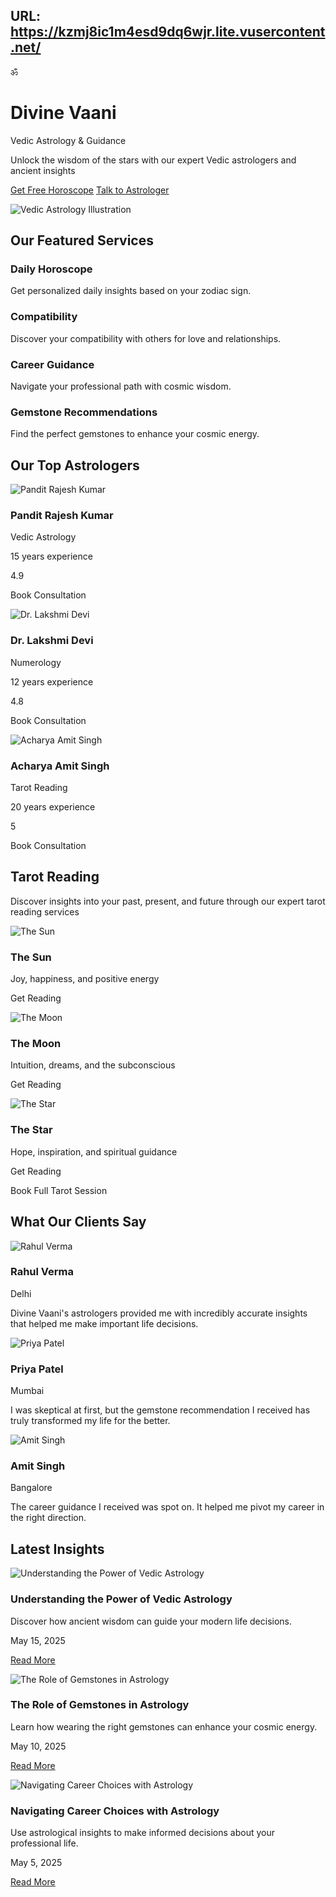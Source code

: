 URL: https://kzmj8ic1m4esd9dq6wjr.lite.vusercontent.net/
---
ॐ

# Divine Vaani

Vedic Astrology & Guidance

Unlock the wisdom of the stars with our expert Vedic astrologers and ancient insights

[Get Free Horoscope](https://kzmj8ic1m4esd9dq6wjr.lite.vusercontent.net/horoscope) [Talk to Astrologer](https://kzmj8ic1m4esd9dq6wjr.lite.vusercontent.net/astrologers)

![Vedic Astrology Illustration](https://images.unsplash.com/photo-1515942661900-94b3d1972591?ixlib=rb-1.2.1&auto=format&fit=crop&w=800&q=80)

## Our Featured Services

### Daily Horoscope

Get personalized daily insights based on your zodiac sign.

### Compatibility

Discover your compatibility with others for love and relationships.

### Career Guidance

Navigate your professional path with cosmic wisdom.

### Gemstone Recommendations

Find the perfect gemstones to enhance your cosmic energy.

## Our Top Astrologers

![Pandit Rajesh Kumar](https://images.unsplash.com/photo-1504593811423-6dd665756598?ixlib=rb-1.2.1&auto=format&fit=crop&w=150&q=80)

### Pandit Rajesh Kumar

Vedic Astrology

15 years experience

4.9

Book Consultation

![Dr. Lakshmi Devi](https://images.unsplash.com/photo-1573496359142-b8d87734a5a2?ixlib=rb-1.2.1&auto=format&fit=crop&w=150&q=80)

### Dr. Lakshmi Devi

Numerology

12 years experience

4.8

Book Consultation

![Acharya Amit Singh](https://images.unsplash.com/photo-1500648767791-00dcc994a43e?ixlib=rb-1.2.1&auto=format&fit=crop&w=150&q=80)

### Acharya Amit Singh

Tarot Reading

20 years experience

5

Book Consultation

## Tarot Reading

Discover insights into your past, present, and future through our expert tarot reading services

![The Sun](https://source.unsplash.com/vZJdYl5JVXY)

### The Sun

Joy, happiness, and positive energy

Get Reading

![The Moon](https://source.unsplash.com/6mwtDZUOFrw)

### The Moon

Intuition, dreams, and the subconscious

Get Reading

![The Star](https://source.unsplash.com/ln5drpv_ImI)

### The Star

Hope, inspiration, and spiritual guidance

Get Reading

Book Full Tarot Session

## What Our Clients Say

![Rahul Verma](https://kzmj8ic1m4esd9dq6wjr.lite.vusercontent.net/images/testimonial-1.jpg)

### Rahul Verma

Delhi

Divine Vaani's astrologers provided me with incredibly accurate insights that helped me make important life decisions.

![Priya Patel](https://kzmj8ic1m4esd9dq6wjr.lite.vusercontent.net/images/testimonial-2.jpg)

### Priya Patel

Mumbai

I was skeptical at first, but the gemstone recommendation I received has truly transformed my life for the better.

![Amit Singh](https://kzmj8ic1m4esd9dq6wjr.lite.vusercontent.net/images/testimonial-3.jpg)

### Amit Singh

Bangalore

The career guidance I received was spot on. It helped me pivot my career in the right direction.

## Latest Insights

![Understanding the Power of Vedic Astrology](https://kzmj8ic1m4esd9dq6wjr.lite.vusercontent.net/images/blog-1.jpg)

### Understanding the Power of Vedic Astrology

Discover how ancient wisdom can guide your modern life decisions.

May 15, 2025

[Read More](https://kzmj8ic1m4esd9dq6wjr.lite.vusercontent.net/blog/power-of-vedic-astrology)

![The Role of Gemstones in Astrology](https://kzmj8ic1m4esd9dq6wjr.lite.vusercontent.net/images/blog-2.jpg)

### The Role of Gemstones in Astrology

Learn how wearing the right gemstones can enhance your cosmic energy.

May 10, 2025

[Read More](https://kzmj8ic1m4esd9dq6wjr.lite.vusercontent.net/blog/gemstones-in-astrology)

![Navigating Career Choices with Astrology](https://kzmj8ic1m4esd9dq6wjr.lite.vusercontent.net/images/blog-3.jpg)

### Navigating Career Choices with Astrology

Use astrological insights to make informed decisions about your professional life.

May 5, 2025

[Read More](https://kzmj8ic1m4esd9dq6wjr.lite.vusercontent.net/blog/career-and-astrology)